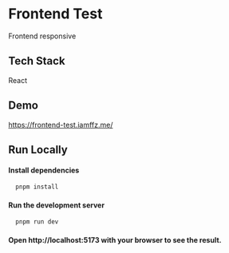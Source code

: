 
# Frontend Test

Frontend responsive


## Tech Stack

React


## Demo

https://frontend-test.iamffz.me/


## Run Locally

#### Install dependencies

```bash
  pnpm install
```

#### Run the development server

```bash
  pnpm run dev
```

#### Open http://localhost:5173 with your browser to see the result. 

